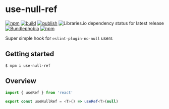 # use-null-ref

[![npm](https://img.shields.io/npm/v/use-null-ref)](https://npm.im/use-null-ref)
[![build](https://github.com/iyegoroff/use-null-ref/workflows/build/badge.svg)](https://github.com/iyegoroff/use-null-ref/actions/workflows/build.yml)
[![publish](https://github.com/iyegoroff/use-null-ref/workflows/publish/badge.svg)](https://github.com/iyegoroff/use-null-ref/actions/workflows/publish.yml)
![Libraries.io dependency status for latest release](https://img.shields.io/librariesio/release/npm/use-null-ref)
[![Bundlephobia](https://img.shields.io/bundlephobia/minzip/use-null-ref?label=min+gzip)](https://bundlephobia.com/package/use-null-ref)
[![npm](https://img.shields.io/npm/l/use-null-ref.svg?t=1495378566925)](https://www.npmjs.com/package/use-null-ref)

Super simple hook for `eslint-plugin-no-null` users

## Getting started

`$ npm i use-null-ref`

## Overview

```ts
import { useRef } from 'react'

export const useNullRef = <T>() => useRef<T>(null)
```
